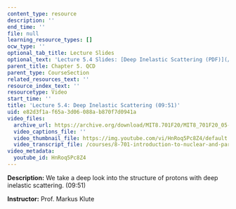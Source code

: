 ```yaml
---
content_type: resource
description: ''
end_time: ''
file: null
learning_resource_types: []
ocw_type: ''
optional_tab_title: Lecture Slides
optional_text: 'Lecture 5.4 Slides: [Deep Inelastic Scattering (PDF)](/courses/8-701-introduction-to-nuclear-and-particle-physics-fall-2020/resources/mit8_701f20_lec5-4)'
parent_title: Chapter 5. QCD
parent_type: CourseSection
related_resources_text: ''
resource_index_text: ''
resourcetype: Video
start_time: ''
title: 'Lecture 5.4: Deep Inelastic Scattering (09:51)'
uid: e82d3f1a-f65a-3d06-088a-b870f7d0941a
video_files:
  archive_url: https://archive.org/download/MIT8.701F20/MIT8_701F20_05-04_dis_300k.mp4
  video_captions_file: ''
  video_thumbnail_file: https://img.youtube.com/vi/HnRoq5Pc8Z4/default.jpg
  video_transcript_file: /courses/8-701-introduction-to-nuclear-and-particle-physics-fall-2020/45284c2032098236a440168b452a1d74_HnRoq5Pc8Z4.pdf
video_metadata:
  youtube_id: HnRoq5Pc8Z4
---
```


**Description:** We take a deep look into the structure of protons with deep inelastic scattering. (09:51)

**Instructor:** Prof. Markus Klute